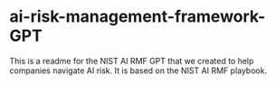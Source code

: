 # ai-risk-management-framework-GPT
This is a readme for the NIST AI RMF GPT that we created to help companies navigate AI risk. It is based on the NIST AI RMF playbook.
